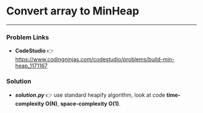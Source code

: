 # Convert array to MinHeap

---

### Problem Links
- **__CodeStudio__** :point_right: https://www.codingninjas.com/codestudio/problems/build-min-heap_1171167

### Solution
- **_solution.py_** :point_right: use standard heapify algorithm, look at code **time-complexity O(N)**, **space-complexity O(1)**.

